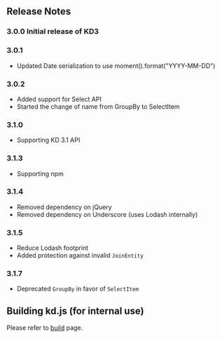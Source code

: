 ## Release Notes
### 3.0.0 Initial release of KD3
### 3.0.1
* Updated Date serialization to use moment().format("YYYY-MM-DD")
### 3.0.2
* Added support for Select API
* Started the change of name from GroupBy to SelectItem
### 3.1.0
* Supporting KD 3.1 API
### 3.1.3
* Supporting npm
### 3.1.4
* Removed dependency on jQuery
* Removed dependency on Underscore (uses Lodash internally)
### 3.1.5
* Reduce Lodash footprint
* Added protection against invalid `JoinEntity`
### 3.1.7
* Deprecated `GroupBy` in favor of `SelectItem`

## Building kd.js (for internal use)
Please refer to [build](build.md) page.
